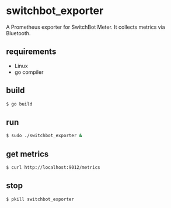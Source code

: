 # switchbot_exporter

A Prometheus exporter for SwitchBot Meter.
It collects metrics via Bluetooth.

## requirements

* Linux
* go compiler

## build

```bash
$ go build
```

## run

```bash
$ sudo ./switchbot_exporter &
```

## get metrics

```bash
$ curl http://localhost:9012/metrics
```

## stop

```bash
$ pkill switchbot_exporter
```
